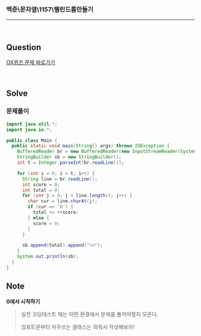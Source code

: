 ### 백준\문자열\1157\팰린드롬만들기

---

<br/>

## Question

[OX퀴즈 문제 바로가기](https://www.acmicpc.net/problem/8958)

<br/>

## Solve

### 문제풀이

```java
import java.util.*;
import java.io.*;

public class Main {
  public static void main(String[] args) throws IOException {
    BufferedReader br = new BufferedReader(new InputStreamReader(System.in));
    StringBuilder sb = new StringBuilder();
    int t = Integer.parseInt(br.readLine());

    for (int i = 0; i < t; i++) {
      String line = br.readLine();
      int score = 0;
      int total = 0;
      for (int j = 0; j < line.length(); j++) {
        char cur = line.charAt(j);
        if (cur == 'O') {
          total += ++score;
        } else {
          score = 0;
        }
      }

      sb.append(total).append("\n");
    }
    System.out.println(sb);
  }
}
```

## Note

**0에서 시작하기**

> 실전 코딩테스트 때는 어떤 환경에서 문제를 풀어야할지 모른다.
>
> 임포트문부터 자주쓰는 클래스는 외워서 작성해보자!
